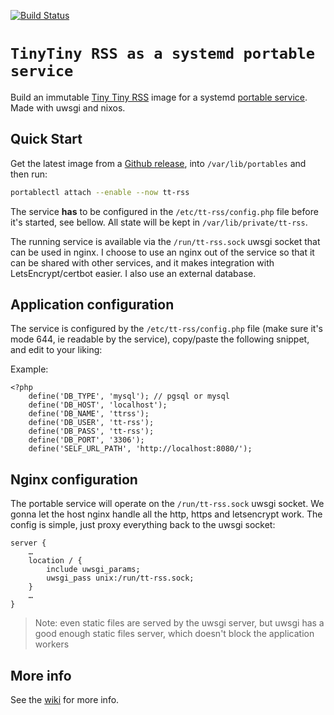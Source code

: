 [![Build Status](https://github.com/gdamjan/tt-rss-service/workflows/Make%20a%20release/badge.svg)](https://github.com/gdamjan/tt-rss-service/actions)

# `TinyTiny RSS as a systemd portable service`

Build an immutable [Tiny Tiny RSS](https://tt-rss.org/) image for a systemd [portable service](https://systemd.io/PORTABLE_SERVICES/).
Made with uwsgi and nixos.

## Quick Start

Get the latest image from a [Github release](https://github.com/gdamjan/tt-rss-service/releases/), into
`/var/lib/portables` and then run:

```sh
portablectl attach --enable --now tt-rss
```

The service **has** to be configured in the `/etc/tt-rss/config.php` file before it's started, see bellow.
All state will be kept in `/var/lib/private/tt-rss`.

The running service is available via the `/run/tt-rss.sock` uwsgi
socket that can be used in nginx. I choose to use an nginx out of the service
so that it can be shared with other services, and it makes integration with LetsEncrypt/certbot easier.
I also use an external database.

## Application configuration

The service is configured by the `/etc/tt-rss/config.php` file (make sure it's mode 644, ie readable by the service),
copy/paste the following snippet, and edit to your liking:

Example:
```
<?php
    define('DB_TYPE', 'mysql'); // pgsql or mysql
    define('DB_HOST', 'localhost');
    define('DB_NAME', 'ttrss');
    define('DB_USER', 'tt-rss');
    define('DB_PASS', 'tt-rss');
    define('DB_PORT', '3306');
    define('SELF_URL_PATH', 'http://localhost:8080/');
```

## Nginx configuration

The portable service will operate on the `/run/tt-rss.sock` uwsgi socket. We gonna let the host nginx handle
all the http, https and letsencrypt work. The config is simple, just proxy everything back to the uwsgi socket:
```
server {
    …
    location / {
        include uwsgi_params;
        uwsgi_pass unix:/run/tt-rss.sock;
    }
    …
}
```
> Note: even static files are served by the uwsgi server, but uwsgi has a good enough static files server, which doesn't
> block the application workers

## More info

See the [wiki](https://github.com/gdamjan/tt-rss-service/wiki/) for more info.
